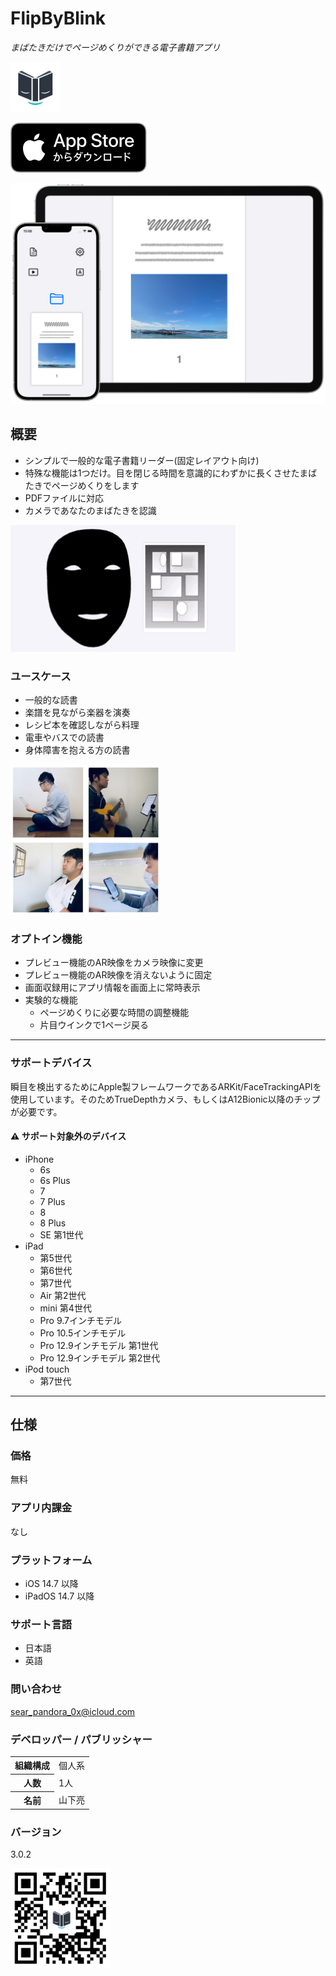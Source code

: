 FlipByBlink
==================
_まばたきだけでページめくりができる電子書籍アプリ_

<img src="icon.png" width="80">

[![AppStore link](appstore_badge.svg)](https://apps.apple.com/app/id1444571751)

<img src="top1200w.png" width="600">

概要
----------
- シンプルで一般的な電子書籍リーダー(固定レイアウト向け)
- 特殊な機能は1つだけ。目を閉じる時間を意識的にわずかに長くさせたまばたきでページめくりをします
- PDFファイルに対応
- カメラであなたのまばたきを認識

<img src="preview.gif" class="video">

### ユースケース
- 一般的な読書
- 楽譜を見ながら楽器を演奏
- レシピ本を確認しながら料理
- 電車やバスでの読書
- 身体障害を抱える方の読書

<img src="usecase680w.png" width="240">

### オプトイン機能
- プレビュー機能のAR映像をカメラ映像に変更
- プレビュー機能のAR映像を消えないように固定
- 画面収録用にアプリ情報を画面上に常時表示
- 実験的な機能
  - ページめくりに必要な時間の調整機能
  - 片目ウインクで1ページ戻る

* * *

### サポートデバイス
瞬目を検出するためにApple製フレームワークであるARKit/FaceTrackingAPIを使用しています。そのためTrueDepthカメラ、もしくはA12Bionic以降のチップが必要です。

#### ⚠️ サポート対象外のデバイス
- iPhone
  - 6s
  - 6s Plus
  - 7
  - 7 Plus
  - 8
  - 8 Plus
  - SE 第1世代
- iPad
  - 第5世代
  - 第6世代
  - 第7世代
  - Air 第2世代
  - mini 第4世代
  - Pro 9.7インチモデル
  - Pro 10.5インチモデル
  - Pro 12.9インチモデル 第1世代
  - Pro 12.9インチモデル 第2世代
- iPod touch
  - 第7世代

* * *

仕様
-------
### 価格
無料

### アプリ内課金
なし

### プラットフォーム
- iOS 14.7 以降
- iPadOS 14.7 以降

### サポート言語
- 日本語
- 英語

### 問い合わせ
sear_pandora_0x@icloud.com

### デベロッパー / パブリッシャー
<table>
<tr>
<th>組織構成</th>
<td>個人系</td>
</tr>
<tr>
<th>人数</th>
<td>1人</td>
</tr>
<tr>
<th>名前</th>
<td>山下亮</td>
</tr>
</table>

### バージョン
3.0.2

<img src="qr-code.jpg" width="160">
